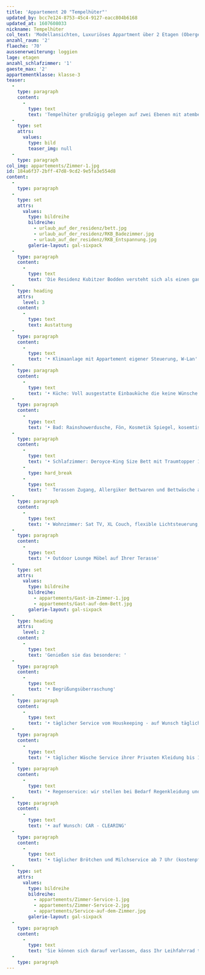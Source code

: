 ```yaml
---
title: 'Appartement 20 "Tempelhüter"'
updated_by: bcc7e124-8753-45c4-9127-eacc804b6168
updated_at: 1607608033
nickname: Tempelhüter
col_text: 'Modellansichten, Luxuriöses Appartment über 2 Etagen (Obergeschoss mit Spitzbogen)'
anzahl_raum: '2'
flaeche: '70'
aussenerweiterung: loggien
lage: etagen
anzahl_schlafzimmer: '1'
gaeste_max: '2'
appartementklasse: klasse-3
teaser:
  -
    type: paragraph
    content:
      -
        type: text
        text: 'Tempelhüter großzügig gelegen auf zwei Ebenen mit atemberaubendem Blick über die Poollandschaft zum Wasser.'
  -
    type: set
    attrs:
      values:
        type: bild
        teaser_img: null
  -
    type: paragraph
col_img: appartements/Zimmer-1.jpg
id: 184a6f37-2bff-47d8-9cd2-9e5fa3e554d8
content:
  -
    type: paragraph
  -
    type: set
    attrs:
      values:
        type: bildreihe
        bildreihe:
          - urlaub_auf_der_residenz/bett.jpg
          - urlaub_auf_der_residenz/RKB_Badezimmer.jpg
          - urlaub_auf_der_residenz/RKB_Entspannung.jpg
        galerie-layout: gal-sixpack
  -
    type: paragraph
    content:
      -
        type: text
        text: 'Die Residenz Kubitzer Bodden versteht sich als einen ganzheitliche Erholungs- und Erlebnisraum, bei dem Sie im Mittelpunkt stehen.'
  -
    type: heading
    attrs:
      level: 3
    content:
      -
        type: text
        text: Austattung
  -
    type: paragraph
    content:
      -
        type: text
        text: '• Klimaanlage mit Appartement eigener Steuerung, W-Lan'
  -
    type: paragraph
    content:
      -
        type: text
        text: '• Küche: Voll ausgestatte Einbauküche die keine Wünsche offen lässt'
  -
    type: paragraph
    content:
      -
        type: text
        text: '• Bad: Rainshowerdusche, Fön, Kosmetik Spiegel, kosemtische Produkte, Bademantel'
  -
    type: paragraph
    content:
      -
        type: text
        text: '• Schlafzimmer: Deroyce-King Size Bett mit Traumtopper 1,80 x 2,00, Verdunklungsvorhängen, Sat TV,  '
      -
        type: hard_break
      -
        type: text
        text: '  Terassen Zugang, Allergiker Bettwaren und Bettwäsche auf Wunsch'
  -
    type: paragraph
    content:
      -
        type: text
        text: '• Wohnzimmer: Sat TV, XL Couch, flexible Lichtsteuerung, Sekretär'
  -
    type: paragraph
    content:
      -
        type: text
        text: '• Outdoor Lounge Möbel auf Ihrer Terasse'
  -
    type: set
    attrs:
      values:
        type: bildreihe
        bildreihe:
          - appartements/Gast-im-Zimmer-1.jpg
          - appartements/Gast-auf-dem-Bett.jpg
        galerie-layout: gal-sixpack
  -
    type: heading
    attrs:
      level: 2
    content:
      -
        type: text
        text: 'Genießen sie das besondere: '
  -
    type: paragraph
    content:
      -
        type: text
        text: '• Begrüßungsüberraschung'
  -
    type: paragraph
    content:
      -
        type: text
        text: '• täglicher Service vom Houskeeping - auf Wunsch täglicher Bettwäschenwechsel'
  -
    type: paragraph
    content:
      -
        type: text
        text: '• täglicher Wäsche Service ihrer Privaten Kleidung bis 10 Uhr / Retour bis 18 Uhr '
  -
    type: paragraph
    content:
      -
        type: text
        text: '• Regenservice: wir stellen bei Bedarf Regenkleidung und Stiefel'
  -
    type: paragraph
    content:
      -
        type: text
        text: '• auf Wunsch: CAR - CLEARING'
  -
    type: paragraph
    content:
      -
        type: text
        text: '• täglicher Brötchen und Milchservice ab 7 Uhr (kostenpflichtig)'
  -
    type: set
    attrs:
      values:
        type: bildreihe
        bildreihe:
          - appartements/Zimmer-Service-1.jpg
          - appartements/Zimmer-Service-2.jpg
          - appartements/Service-auf-dem-Zimmer.jpg
        galerie-layout: gal-sixpack
  -
    type: paragraph
    content:
      -
        type: text
        text: 'Sie können sich darauf verlassen, dass Ihr Leihfahrrad täglich gesäubert und aufgeladen wird, oder Ihre Reitstiefel geputzt sind, wenn Sie in der Trockenzone des Stalls abgestellt sind. Sagen Sie uns doch einfach Bescheid falls Sie mit Ihrem Elektrofahrzeug anreisen, die Residenz bietet 7 kostenlose Ladestationen im Parkdeck.'
  -
    type: paragraph
---
```

